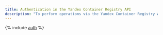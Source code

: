 ```yaml
---
title: Authentication in the Yandex Container Registry API
description: "To perform operations via the Yandex Container Registry API, you need to obtain an IAM token for your service, federated or Yandex account. Specify the received IAM token when accessing Yandex.Cloud resources via the API in the format — Authorization: Bearer <IAM-TOKEN> "
---
```


{% include [auth](../../_includes/authentication.md) %}